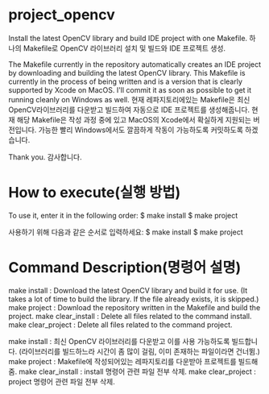 # project_opencv
Install the latest OpenCV library and build IDE project with one Makefile.
하나의 Makefile로 OpenCV 라이브러리 설치 및 빌드와 IDE 프로젝트 생성.

The Makefile currently in the repository automatically creates an IDE project by downloading and building the latest OpenCV library.
This Makefile is currently in the process of being written and is a version that is clearly supported by Xcode on MacOS.
I'll commit it as soon as possible to get it running cleanly on Windows as well.
현재 레파지토리에있는 Makefile은 최신 OpenCV라이브러리를 다운받고 빌드하여 자동으로 IDE 프로젝트를 생성해줍니다.
현재 해당 Makefile은 작성 과정 중에 있고 MacOS의 Xcode에서 확실하게 지원되는 버전입니다.
가능한 빨리 Windows에서도 깔끔하게 작동이 가능하도록 커밋하도록 하겠습니다.

Thank you.
감사합니다.

# How to execute(실행 방법)
To use it, enter it in the following order:
$ make install
$ make project

사용하기 위해 다음과 같은 순서로 입력하세요:
$ make install
$ make project

# Command Description(명령어 설명)
make install : Download the latest OpenCV library and build it for use. (It takes a lot of time to build the library. If the file already exists, it is skipped.)
make project : Download the repository written in the Makefile and build the project.
make clear_install : Delete all files related to the command install.
make clear_project : Delete all files related to the command project.

make install : 최신 OpenCV 라이브러리를 다운받고 이를 사용 가능하도록 빌드합니다. (라이브러리를 빌드하느라 시간이 좀 많이 걸림, 이미 존재하는 파일이라면 건너뜀.)
make project : Makefile에 작성되어있는 레파지토리를 다운받아 프로젝트를 빌드해줌.
make clear_install : install 명령어 관련 파일 전부 삭제.
make clear_project : project 명령어 관련 파일 전부 삭제.
